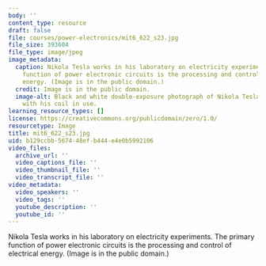 ```yaml
---
body: ''
content_type: resource
draft: false
file: courses/power-electronics/mit6_622_s23.jpg
file_size: 393604
file_type: image/jpeg
image_metadata:
  caption: Nikola Tesla works in his laboratory on electricity experiments. The primary
    function of power electronic circuits is the processing and control of electrical
    energy. (Image is in the public domain.)
  credit: Image is in the public domain.
  image-alt: Black and white double-exposure photograph of Nikola Tesla in his laboratory
    with his coil in use.
learning_resource_types: []
license: https://creativecommons.org/publicdomain/zero/1.0/
resourcetype: Image
title: mit6_622_s23.jpg
uid: b129ccbb-5674-48ef-b444-e4e0b5992106
video_files:
  archive_url: ''
  video_captions_file: ''
  video_thumbnail_file: ''
  video_transcript_file: ''
video_metadata:
  video_speakers: ''
  video_tags: ''
  youtube_description: ''
  youtube_id: ''
---
```

Nikola Tesla works in his laboratory on electricity experiments. The primary function of power electronic circuits is the processing and control of electrical energy. (Image is in the public domain.)